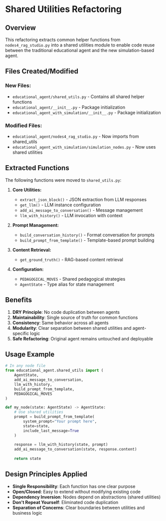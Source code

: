 # Shared Utilities Refactoring

## Overview

This refactoring extracts common helper functions from `nodes4_rag_studio.py` into a shared utilities module to enable code reuse between the traditional educational agent and the new simulation-based agent.

## Files Created/Modified

### New Files:
- `educational_agent/shared_utils.py` - Contains all shared helper functions
- `educational_agent/__init__.py` - Package initialization
- `educational_agent_with_simulation/__init__.py` - Package initialization

### Modified Files:
- `educational_agent/nodes4_rag_studio.py` - Now imports from shared_utils
- `educational_agent_with_simulation/simulation_nodes.py` - Now uses shared utilities

## Extracted Functions

The following functions were moved to `shared_utils.py`:

1. **Core Utilities:**
   - `extract_json_block()` - JSON extraction from LLM responses
   - `get_llm()` - LLM instance configuration
   - `add_ai_message_to_conversation()` - Message management
   - `llm_with_history()` - LLM invocation with context

2. **Prompt Management:**
   - `build_conversation_history()` - Format conversation for prompts
   - `build_prompt_from_template()` - Template-based prompt building

3. **Content Retrieval:**
   - `get_ground_truth()` - RAG-based content retrieval

4. **Configuration:**
   - `PEDAGOGICAL_MOVES` - Shared pedagogical strategies
   - `AgentState` - Type alias for state management

## Benefits

1. **DRY Principle**: No code duplication between agents
2. **Maintainability**: Single source of truth for common functions
3. **Consistency**: Same behavior across all agents
4. **Modularity**: Clear separation between shared utilities and agent-specific logic
5. **Safe Refactoring**: Original agent remains untouched and deployable

## Usage Example

```python
# In any node file
from educational_agent.shared_utils import (
    AgentState,
    add_ai_message_to_conversation,
    llm_with_history,
    build_prompt_from_template,
    PEDAGOGICAL_MOVES
)

def my_node(state: AgentState) -> AgentState:
    # Use shared utilities
    prompt = build_prompt_from_template(
        system_prompt="Your prompt here",
        state=state,
        include_last_message=True
    )
    
    response = llm_with_history(state, prompt)
    add_ai_message_to_conversation(state, response.content)
    
    return state
```

## Design Principles Applied

- **Single Responsibility**: Each function has one clear purpose
- **Open/Closed**: Easy to extend without modifying existing code
- **Dependency Inversion**: Nodes depend on abstractions (shared utilities)
- **Don't Repeat Yourself**: Eliminated code duplication
- **Separation of Concerns**: Clear boundaries between utilities and business logic
